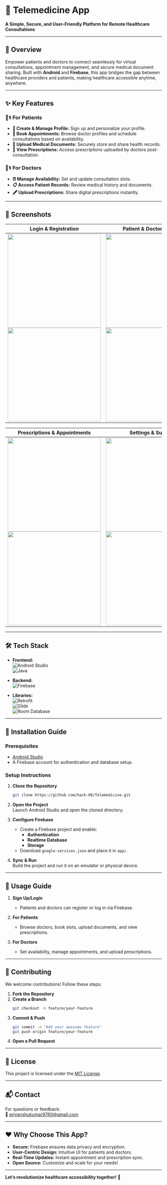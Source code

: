
# 🏥 **Telemedicine App**  
**A Simple, Secure, and User-Friendly Platform for Remote Healthcare Consultations**  

---

## 🌟 **Overview**  
Empower patients and doctors to connect seamlessly for virtual consultations, appointment management, and secure medical document sharing. Built with **Android** and **Firebase**, this app bridges the gap between healthcare providers and patients, making healthcare accessible anytime, anywhere.  

---

## ✨ **Key Features**  

### 👩⚕️ **For Patients**  
- **📝 Create & Manage Profile:** Sign up and personalize your profile.  
- **📅 Book Appointments:** Browse doctor profiles and schedule consultations based on availability.  
- **📁 Upload Medical Documents:** Securely store and share health records.  
- **💊 View Prescriptions:** Access prescriptions uploaded by doctors post-consultation.  

### 👨⚕️ **For Doctors**  
- **⏰ Manage Availability:** Set and update consultation slots.  
- **📋 Access Patient Records:** Review medical history and documents.  
- **🖋️ Upload Prescriptions:** Share digital prescriptions instantly.  

---

## 📸 **Screenshots**  

| Login & Registration | Patient & Doctor Profiles | Navigation & Documents |  
|-----------------------|---------------------------|-------------------------|  
| <img src="assets/login.png" width="300"> <img src="assets/register.png" width="300"> | <img src="assets/patient_profile.png" width="300"> <img src="assets/doctor_profile.png" width="300"> | <img src="assets/navigation_menu.png" width="300"> <img src="assets/documents.png" width="300"> |  

| Prescriptions & Appointments | Settings & Support |  
|-------------------------------|---------------------|  
| <img src="assets/prescription.png" width="300" margin="auto"> <img src="assets/appointmentManage.png" width="300" margin="auto"> | <img src="assets/settings.png" width="300" margin="auto"> <img src="assets/help_support.png" width="300" margin="auto"> |  

---

## 🛠️ **Tech Stack**  

- **Frontend:**  
  ![Android Studio](https://img.shields.io/badge/Android_Studio-3DDC84?logo=android-studio&logoColor=white)  
  ![Java](https://img.shields.io/badge/Java-ED8B00?logo=openjdk&logoColor=white)  

- **Backend:**  
  ![Firebase](https://img.shields.io/badge/Firebase-FFCA28?logo=firebase&logoColor=black)  

- **Libraries:**  
  ![Retrofit](https://img.shields.io/badge/Retrofit-4A154B?logo=retrofit&logoColor=white)  
  ![Glide](https://img.shields.io/badge/Glide-4A154B?logo=glide&logoColor=white)  
  ![Room Database](https://img.shields.io/badge/Room_SQLite-003B57?logo=sqlite&logoColor=white)  

---

## 🚀 **Installation Guide**  

### **Prerequisites**  
- [Android Studio](https://developer.android.com/studio)  
- A Firebase account for authentication and database setup.  

### **Setup Instructions**  
1. **Clone the Repository**  
   ```bash
   git clone https://github.com/hack-09/Telemedicine.git
   ```

2. **Open the Project**  
   Launch Android Studio and open the cloned directory.  

3. **Configure Firebase**  
   - Create a Firebase project and enable:  
     - **Authentication**  
     - **Realtime Database**  
     - **Storage**  
   - Download `google-services.json` and place it in `app/`.  

4. **Sync & Run**  
   Build the project and run it on an emulator or physical device.  

---

## 📱 **Usage Guide**  

1. **Sign Up/Login**  
   - Patients and doctors can register or log in via Firebase.  

2. **For Patients**  
   - Browse doctors, book slots, upload documents, and view prescriptions.  

3. **For Doctors**  
   - Set availability, manage appointments, and upload prescriptions.  

---

## 🤝 **Contributing**  
We welcome contributions! Follow these steps:  
1. **Fork the Repository**  
2. **Create a Branch**  
   ```bash
   git checkout -b feature/your-feature
   ```  
3. **Commit & Push**  
   ```bash
   git commit -m "Add your awesome feature"
   git push origin feature/your-feature
   ```  
4. **Open a Pull Request**  

---

## 📜 **License**  
This project is licensed under the [MIT License](LICENSE).  

---

## 📬 **Contact**  
For questions or feedback:  
📧 [priyanshukumar9780@gmail.com](mailto:priyanshukumar9780@gmail.com)  

---

## ❤️ **Why Choose This App?**  
- **Secure:** Firebase ensures data privacy and encryption.  
- **User-Centric Design:** Intuitive UI for patients and doctors.  
- **Real-Time Updates:** Instant appointment and prescription sync.  
- **Open Source:** Customize and scale for your needs!  

---

**Let’s revolutionize healthcare accessibility together!** 💙  
